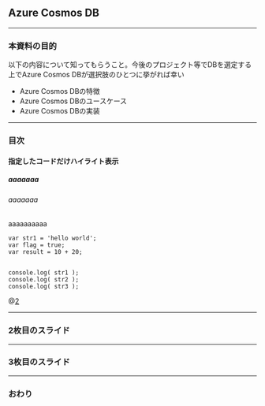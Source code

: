 ## Azure Cosmos DB
---
### 本資料の目的
以下の内容について知ってもらうこと。今後のプロジェクト等でDBを選定する上でAzure Cosmos DBが選択肢のひとつに挙がれば幸い

- Azure Cosmos DBの特徴
- Azure Cosmos DBのユースケース
- Azure Cosmos DBの実装

---
### 目次
#### 指定したコードだけハイライト表示
##### aaaaaaa
###### aaaaaaa
aaaaaaaaaa

```
var str1 = 'hello world';
var flag = true;
var result = 10 + 20;


console.log( str1 );
console.log( str2 );
console.log( str3 );
```
@[2](flagに「true」を代入)


---


### 2枚目のスライド


---


### 3枚目のスライド


---


### おわり

